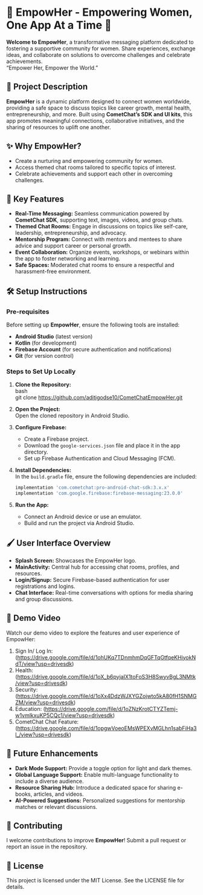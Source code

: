 # 🌸 **EmpowHer - Empowering Women, One App At a Time** 🌟  

**Welcome to EmpowHer**, a transformative messaging platform dedicated to fostering a supportive community for women. Share experiences, exchange ideas, and collaborate on solutions to overcome challenges and celebrate achievements.  
“Empower Her, Empower the World.”  


## 📖 **Project Description**  

**EmpowHer** is a dynamic platform designed to connect women worldwide, providing a safe space to discuss topics like career growth, mental health, entrepreneurship, and more. Built using **CometChat’s SDK and UI kits**, this app promotes meaningful connections, collaborative initiatives, and the sharing of resources to uplift one another.  


## ✨ **Why EmpowHer?**  
- Create a nurturing and empowering community for women.  
- Access themed chat rooms tailored to specific topics of interest.  
- Celebrate achievements and support each other in overcoming challenges.  


## 🚀 **Key Features**  

- **Real-Time Messaging:** Seamless communication powered by **CometChat SDK**, supporting text, images, videos, and group chats.  
- **Themed Chat Rooms:** Engage in discussions on topics like self-care, leadership, entrepreneurship, and advocacy.  
- **Mentorship Program:** Connect with mentors and mentees to share advice and support career or personal growth.  
- **Event Collaboration:** Organize events, workshops, or webinars within the app to foster networking and learning.  
- **Safe Spaces:** Moderated chat rooms to ensure a respectful and harassment-free environment.  


## 🛠️ **Setup Instructions**  

### Pre-requisites  
Before setting up **EmpowHer**, ensure the following tools are installed:  
- **Android Studio** (latest version)  
- **Kotlin** (for development)  
- **Firebase Account** (for secure authentication and notifications)  
- **Git** (for version control)  

### Steps to Set Up Locally  

1. **Clone the Repository:**  
   bash  
   git clone https://github.com/aditigodse10/CometChatEmpowHer.git    

2. **Open the Project:**  
   Open the cloned repository in Android Studio.  

3. **Configure Firebase:**  
   - Create a Firebase project.  
   - Download the `google-services.json` file and place it in the app directory.  
   - Set up Firebase Authentication and Cloud Messaging (FCM).  

4. **Install Dependencies:**  
   In the `build.gradle` file, ensure the following dependencies are included:  
   ```gradle  
   implementation 'com.cometchat:pro-android-chat-sdk:3.x.x'  
   implementation 'com.google.firebase:firebase-messaging:23.0.0'  
   ```  

5. **Run the App:**  
   - Connect an Android device or use an emulator.  
   - Build and run the project via Android Studio.  


## 🖌️ **User Interface Overview**  

- **Splash Screen:** Showcases the EmpowHer logo. 
- **MainActivity:** Central hub for accessing chat rooms, profiles, and resources.  
- **Login/Signup:** Secure Firebase-based authentication for user registrations and logins.  
- **Chat Interface:** Real-time conversations with options for media sharing and group discussions.  


## 🎥 **Demo Video**  
Watch our demo video to explore the features and user experience of EmpowHer:  
1. Sign In/ Log In: (https://drive.google.com/file/d/1ohUKq7TDnmhmDqGFTqGtfqeKHiyokNdT/view?usp=drivesdk)
2. Health: (https://drive.google.com/file/d/1oX_b6pyjaIX1toFoS3H8SwyvBgL3NMtk/view?usp=drivesdk)
3. Security: (https://drive.google.com/file/d/1oXx4DdzWJXYGZojwto5kA80fH1SNMGZM/view?usp=drivesdk)
4. Education: (https://drive.google.com/file/d/1oZNzKrotCTYZTemj-w1vmlkxuKP5CQc1/view?usp=drivesdk)
5. CometChat Chat Feature: (https://drive.google.com/file/d/1opgwVoeoEMsWPEXvMGLhn1sabFiHa3l_/view?usp=drivesdk)
 

## 🌟 **Future Enhancements**  

- **Dark Mode Support:** Provide a toggle option for light and dark themes.  
- **Global Language Support:** Enable multi-language functionality to include a diverse audience.  
- **Resource Sharing Hub:** Introduce a dedicated space for sharing e-books, articles, and videos.  
- **AI-Powered Suggestions:** Personalized suggestions for mentorship matches or relevant discussions.  


## 🤝 **Contributing**  

I welcome contributions to improve **EmpowHer**! Submit a pull request or report an issue in the repository.  


## 📄 **License**  

This project is licensed under the MIT License. See the LICENSE file for details.  

